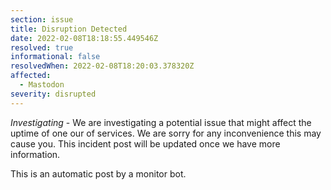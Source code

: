 ```yaml
---
section: issue
title: Disruption Detected
date: 2022-02-08T18:18:55.449546Z
resolved: true
informational: false
resolvedWhen: 2022-02-08T18:20:03.378320Z
affected:
  - Mastodon
severity: disrupted
---
```

*Investigating* - We are investigating a potential issue that might affect the uptime of one our of services. We are sorry for any inconvenience this may cause you. This incident post will be updated once we have more information.

This is an automatic post by a monitor bot.
        